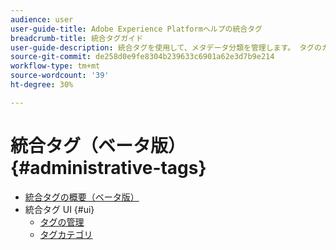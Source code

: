 ```yaml
---
audience: user
user-guide-title: Adobe Experience Platformヘルプの統合タグ
breadcrumb-title: 統合タグガイド
user-guide-description: 統合タグを使用して、メタデータ分類を管理します。 タグのカテゴリとタグを作成する方法を説明します。
source-git-commit: de258d0e9fe8304b239633c6901a62e3d7b9e214
workflow-type: tm+mt
source-wordcount: '39'
ht-degree: 30%

---
```



# 統合タグ（ベータ版）{#administrative-tags}

* [統合タグの概要（ベータ版）](overview.md)
* 統合タグ UI {#ui}
   * [タグの管理](ui/managing-tags.md)
   * [タグカテゴリ](ui/tags-categories.md)
